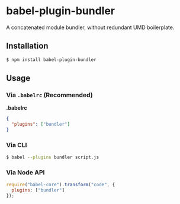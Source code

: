 # babel-plugin-bundler

A concatenated module bundler, without redundant UMD boilerplate.

## Installation

```sh
$ npm install babel-plugin-bundler
```

## Usage

### Via `.babelrc` (Recommended)

**.babelrc**

```json
{
  "plugins": ["bundler"]
}
```

### Via CLI

```sh
$ babel --plugins bundler script.js
```

### Via Node API

```javascript
require("babel-core").transform("code", {
  plugins: ["bundler"]
});
```

